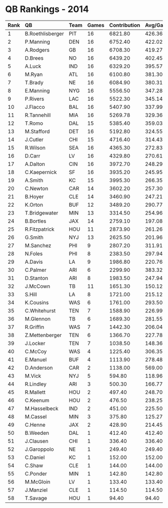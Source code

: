 # QB Rankings - 2014

| Rank | QB               | Team | Games | Contribution | Avg/Game | Normalized |
| :----| :----------------| :----| :-----| :------------| :--------| :----------|
| 1    | B.Roethlisberger | PIT  | 16    | 6821.80      | 426.36   | 83.11      |
| 2    | P.Manning        | DEN  | 16    | 6752.40      | 422.02   | 82.58      |
| 3    | A.Rodgers        | GB   | 16    | 6708.30      | 419.27   | 82.25      |
| 4    | D.Brees          | NO   | 16    | 6439.20      | 402.45   | 80.19      |
| 5    | A.Luck           | IND  | 16    | 6329.20      | 395.57   | 79.35      |
| 6    | M.Ryan           | ATL  | 16    | 6100.80      | 381.30   | 77.60      |
| 7    | T.Brady          | NE   | 16    | 6084.90      | 380.31   | 77.48      |
| 8    | E.Manning        | NYG  | 16    | 5556.50      | 347.28   | 73.44      |
| 9    | P.Rivers         | LAC  | 16    | 5522.30      | 345.14   | 73.18      |
| 10   | J.Flacco         | BAL  | 16    | 5407.90      | 337.99   | 72.30      |
| 11   | R.Tannehill      | MIA  | 16    | 5269.78      | 329.36   | 71.25      |
| 12   | T.Romo           | DAL  | 15    | 5385.40      | 359.03   | 71.08      |
| 13   | M.Stafford       | DET  | 16    | 5192.80      | 324.55   | 70.66      |
| 14   | J.Cutler         | CHI  | 15    | 4716.40      | 314.43   | 66.09      |
| 15   | R.Wilson         | SEA  | 16    | 4365.30      | 272.83   | 64.33      |
| 16   | D.Carr           | LV   | 16    | 4329.80      | 270.61   | 64.06      |
| 17   | A.Dalton         | CIN  | 16    | 3972.70      | 248.29   | 61.33      |
| 18   | C.Kaepernick     | SF   | 16    | 3935.20      | 245.95   | 61.04      |
| 19   | A.Smith          | KC   | 15    | 3995.30      | 266.35   | 60.72      |
| 20   | C.Newton         | CAR  | 14    | 3602.20      | 257.30   | 57.06      |
| 21   | B.Hoyer          | CLE  | 14    | 3460.90      | 247.21   | 56.04      |
| 22   | K.Orton          | BUF  | 12    | 3489.20      | 290.77   | 54.73      |
| 23   | T.Bridgewater    | MIN  | 13    | 3314.50      | 254.96   | 54.27      |
| 24   | B.Bortles        | JAX  | 14    | 2759.10      | 197.08   | 50.95      |
| 25   | R.Fitzpatrick    | HOU  | 11    | 2873.90      | 261.26   | 49.86      |
| 26   | G.Smith          | NYJ  | 13    | 2625.50      | 201.96   | 49.42      |
| 27   | M.Sanchez        | PHI  | 9     | 2807.20      | 311.91   | 48.00      |
| 28   | N.Foles          | PHI  | 8     | 2383.50      | 297.94   | 44.76      |
| 29   | A.Davis          | LA   | 9     | 1986.80      | 220.76   | 43.02      |
| 30   | C.Palmer         | ARI  | 6     | 2299.90      | 383.32   | 42.83      |
| 31   | D.Stanton        | ARI  | 8     | 1983.50      | 247.94   | 42.44      |
| 32   | J.McCown         | TB   | 11    | 1651.30      | 150.12   | 41.82      |
| 33   | S.Hill           | LA   | 8     | 1721.00      | 215.12   | 40.92      |
| 34   | K.Cousins        | WAS  | 6     | 1761.00      | 293.50   | 40.04      |
| 35   | C.Whitehurst     | TEN  | 7     | 1588.90      | 226.99   | 39.67      |
| 36   | M.Glennon        | TB   | 6     | 1689.30      | 281.55   | 39.67      |
| 37   | R.Griffin        | WAS  | 7     | 1442.30      | 206.04   | 38.87      |
| 38   | Z.Mettenberger   | TEN  | 6     | 1366.70      | 227.78   | 38.00      |
| 39   | J.Locker         | TEN  | 7     | 1038.50      | 148.36   | 36.65      |
| 40   | C.McCoy          | WAS  | 4     | 1225.40      | 306.35   | 36.33      |
| 41   | E.Manuel         | BUF  | 4     | 1113.90      | 278.48   | 35.84      |
| 42   | D.Anderson       | CAR  | 2     | 1138.00      | 569.00   | 34.73      |
| 43   | M.Vick           | NYJ  | 5     | 594.80       | 118.96   | 33.80      |
| 44   | R.Lindley        | ARI  | 3     | 500.30       | 166.77   | 32.90      |
| 45   | R.Mallett        | HOU  | 2     | 497.40       | 248.70   | 32.60      |
| 46   | C.Keenum         | HOU  | 2     | 476.50       | 238.25   | 32.53      |
| 47   | M.Hasselbeck     | IND  | 2     | 451.00       | 225.50   | 32.45      |
| 48   | M.Cassel         | MIN  | 3     | 375.80       | 125.27   | 32.42      |
| 49   | C.Henne          | JAX  | 2     | 428.90       | 214.45   | 32.37      |
| 50   | B.Weeden         | DAL  | 1     | 412.40       | 412.40   | 31.99      |
| 51   | J.Clausen        | CHI  | 1     | 336.40       | 336.40   | 31.79      |
| 52   | J.Garoppolo      | NE   | 1     | 249.40       | 249.40   | 31.57      |
| 53   | C.Daniel         | KC   | 1     | 152.00       | 152.00   | 31.33      |
| 54   | C.Shaw           | CLE  | 1     | 144.00       | 144.00   | 31.31      |
| 55   | C.Ponder         | MIN  | 1     | 142.80       | 142.80   | 31.31      |
| 56   | M.McGloin        | LV   | 1     | 133.40       | 133.40   | 31.28      |
| 57   | J.Manziel        | CLE  | 1     | 114.50       | 114.50   | 31.23      |
| 58   | T.Savage         | HOU  | 1     | 94.40        | 94.40    | 31.18      |


